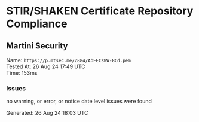 # STIR/SHAKEN Certificate Repository Compliance

## Martini Security

Name: `https://p.mtsec.me/2884/AbFECsWW-8Cd.pem`\
Tested At: 26 Aug 24 17:49 UTC\
Time: 153ms

### Issues

no warning, or error, or notice date level issues were found

Generated: 26 Aug 24 18:03 UTC